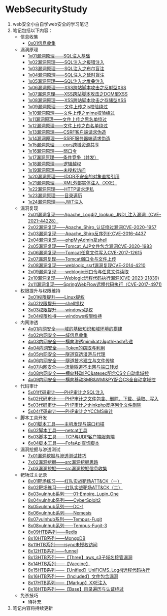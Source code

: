 # WebSecurityStudy
1. web安全小白自学web安全的学习笔记
2. 笔记包括以下内容：
   - 信息收集
		- [0x01信息收集](0x01信息收集.md)
   - 漏洞原理
		- [1x01漏洞原理——SQL注入基础](1x01漏洞原理——SQL注入基础.md)
		- [1x02漏洞原理——SQL注入之报错注入](1x02漏洞原理——SQL注入之报错注入.md)
		- [1x03漏洞原理——SQL注入之布尔盲注](1x03漏洞原理——SQL注入之布尔盲注.md)
		- [1x04漏洞原理——SQL注入之延时盲注](1x04漏洞原理——SQL注入之延时盲注.md)
		- [1x05漏洞原理——SQL注入之堆叠注入](1x05漏洞原理——SQL注入之堆叠注入.md)
		- [1x06漏洞原理——XSS跨站脚本攻击之反射型XSS](1x06漏洞原理——XSS跨站脚本攻击之反射型XSS.md)
		- [1x07漏洞原理——XSS跨站脚本攻击之DOM型XSS](1x07漏洞原理——XSS跨站脚本攻击之DOM型XSS.md)
		- [1x08漏洞原理——XSS跨站脚本攻击之存储型XSS](1x08漏洞原理——XSS跨站脚本攻击之存储型XSS.md)
		- [1x09漏洞原理——文件上传之js校验绕过](1x09漏洞原理——文件上传之js校验绕过.md)
		- [1x10漏洞原理——文件上传之mime校验绕过](1x10漏洞原理——文件上传之mime校验绕过.md)
		- [1x11漏洞原理——文件上传之黑名单绕过](1x11漏洞原理——文件上传之黑名单绕过.md)
		- [1x12漏洞原理——文件上传之白名单绕过](1x12漏洞原理——文件上传之白名单绕过.md)
		- [1x13漏洞原理——CSRF客户端请求伪造](1x13漏洞原理——CSRF客户端请求伪造.md)
		- [1x14漏洞原理——SSRF服务器端请求伪造](1x14漏洞原理——SSRF服务器端请求伪造.md)
		- [1x15漏洞原理——cors跨域资源共享](1x15漏洞原理——cors跨域资源共享.md)
		- [1x16漏洞原理——弱口令](1x16漏洞原理——弱口令.md)
		- [1x17漏洞原理——条件竞争（并发）](1x17漏洞原理——条件竞争（并发）.md)
		- [1x18漏洞原理——逻辑越权](1x18漏洞原理——逻辑越权.md)
		- [1x19漏洞原理——未授权访问](1x19漏洞原理——未授权访问.md)
		- [1x20漏洞原理——IDOR不安全的对象直接引用](1x20漏洞原理——IDOR不安全的对象直接引用.md)
		- [1x21漏洞原理——XML外部实体注入（XXE）](1x21漏洞原理——XML外部实体注入（XXE）.md)
		- [1x22漏洞原理——HTTP请求走私](1x22漏洞原理——HTTP请求走私.md)
		- [1x23漏洞原理——目录遍历](1x23漏洞原理——目录遍历.md)
		- [1x24漏洞原理——JWT注入](1x24漏洞原理——JWT注入.md)
   - 漏洞复现
		- [2x01漏洞复现——Apache_Log4j2_lookup_JNDI_注入漏洞（CVE-2021-44228）](2x01漏洞复现——Apache_Log4j2_lookup_JNDI_注入漏洞（CVE-2021-44228）.md)
		- [2x02漏洞复现——Apache_Shiro_认证绕过漏洞CVE-2020-1957](2x02漏洞复现——Apache_Shiro_认证绕过漏洞CVE-2020-1957.md)
		- [2x03漏洞复现——Apache_Shiro反序列化CVE-2016-4437](2x03漏洞复现——Apache_Shiro反序列化CVE-2016-4437.md)
		- [2x04漏洞复现——phpMyAdmin拿shell](2x04漏洞复现——phpMyAdmin拿shell.md)
		- [2x05漏洞复现——Tomcat_AJP文件包含漏洞CVE-2020-1983](2x05漏洞复现——Tomcat_AJP文件包含漏洞CVE-2020-1983.md)
		- [2x06漏洞复现——Tomcat任意文件写入CVE-2017-12615](2x06漏洞复现——Tomcat任意文件写入CVE-2017-12615.md)
		- [2x07漏洞复现——Tomcat弱口令与文件上传](2x07漏洞复现——Tomcat弱口令与文件上传.md)
		- [2x08漏洞复现——weblogic_ssrf漏洞复现CVE-2014-4210](2x08漏洞复现——weblogic_ssrf漏洞复现CVE-2014-4210.md)
		- [2x09漏洞复现——weblogic弱口令与任意文件读取](2x09漏洞复现——weblogic弱口令与任意文件读取.md)
		- [2x10漏洞复现——Weblogic远程代码执行漏洞(CVE-2023-21839)](2x10漏洞复现——Weblogic远程代码执行漏洞(CVE-2023-21839).md)
		- [2x11漏洞复现——SpringWebFlow远程代码执行（CVE-2017-4971)](2x11漏洞复现——SpringWebFlow远程代码执行（CVE-2017-4971）.md)
   - 权限提升与权限维持
		- [3x01权限提升——Linux提权](3x01权限提升——Linux提权.md)
		- [3x02权限提升——shell提权](3x02权限提升——shell提权.md)
		- [3x03权限提升——windows提权](3x03权限提升——windows提权.md)
		- [3x04权限维持——windows权限维持](3x04权限维持——windows权限维持.md)
   - 内网渗透
		- [4x01内网安全——域的基础知识和域环境的搭建](4x01内网安全——域的基础知识和域环境的搭建.md)
		- [4x02内网安全——域信息收集](4x02内网安全——域信息收集.md)
		- [4x03内网安全——横向渗透mimikatz与pthHash传递](4x03内网安全——横向渗透mimikatz与pthHash传递.md)
		- [4x04内网安全——Token的窃取与利用](4x04内网安全——Token的窃取与利用.md)
		- [4x05内网安全——隧道穿透漫游与代理](4x05内网安全——隧道穿透漫游与代理.md)
		- [4x06内网安全——隧道技术建立与文件传输](4x06内网安全——隧道技术建立与文件传输.md)
		- [4x07内网安全——流量隧道不出网与端口转发](4x07内网安全——流量隧道不出网与端口转发.md)
		- [4x08内网安全——横向移动IPC&atexec配合CS全自动拿域控](4x08内网安全——横向移动IPC&atexec配合CS全自动拿域控.md)
		- [4x09内网安全——横向移动SMB&WMI&PY配合CS全自动拿域控](4x09内网安全——横向移动SMB&WMI&PY配合CS全自动拿域控.md)
   - 代码审计
		- [5x01代码审计——PHP审计之SQL注入](5x01代码审计——PHP审计之SQL注入.md)
		- [5x02代码审计——PHP审计之文件包含、删除、下载、读取、写入](5x02代码审计——PHP审计之文件包含、删除、下载、读取、写入.md)
		- [5x03代码审计——PHP审计之thinkphp反序列化文件删除](5x03代码审计——PHP审计之thinkphp反序列化文件删除.md)
		- [5x04代码审计——PHP审计之YCCMS审计](5x04代码审计——PHP审计之YCCMS审计.md)
   - 脚本工具开发
		- [6x01脚本工具——主机发现与端口扫描](6x01脚本工具——主机发现与端口扫描.md)
		- [6x02脚本工具——netcat工具](6x02脚本工具——netcat工具.md)
		- [6x03脚本工具——TCP与UDP客户端服务端](6x03脚本工具——TCP与UDP客户端服务端.md)
		- [6x04脚本工具——FofaApi查询脚本](6x04脚本工具——FofaApi查询脚本.md)
   - 漏洞挖掘与渗透测试
		-  [7x01漏洞挖掘与渗透测试技巧](7x01漏洞挖掘与渗透测试技巧.md)
		- [7x02漏洞挖掘——src漏洞挖掘思路](7x02漏洞挖掘——src漏洞挖掘思路.md)
		- [7x03漏洞挖掘——src漏洞挖掘信息收集](7x03漏洞挖掘——src漏洞挖掘信息收集.md)
   - 靶场过关记录
		- [8x01靶场练习——红队实战靶场ATT&CK（一）](8x01靶场练习——红队实战靶场ATT&CK（一）.md)
		- [8x02靶场练习——红队实战靶场ATT&CK（二）](8x02靶场练习——红队实战靶场ATT&CK（二）.md)
		- [8x03vulnhub系列——01-Empire_Lupin_One](8x03vulnhub系列——01-Empire_Lupin_One.md)
		- [8x04vulnhub系列——CyberSploit2](8x04vulnhub系列——CyberSploit2.md)
		- [8x05vulnhub系列——DC-1](8x05vulnhub系列——DC-1.md)
		- [8x06vulnhub系列——Nemesis](8x06vulnhub系列——Nemesis.md)
		- [8x07vulnhub系列——Tempus-Fugit](8x07vulnhub系列——Tempus-Fugit.md)
		- [8x08vulnhub系列——Tempus-Fugit-3](8x08vulnhub系列——Tempus-Fugit-3.md)
		- [8x09HTB系列——Redis](8x09HTB系列——Redis.md)
		- [8x10HTB系列——MongoDB](8x10HTB系列——MongoDB.md)
		- [8x11HTB系列——rsync未授权访问](8x11HTB系列——rsync未授权访问.md)
		- [8x12HTB系列——funnel](8x12HTB系列——funnel.md)
		- [8x13HTB系列——【Three】aws_s3子域名接管漏洞](8x13HTB系列——【Three】aws_s3子域名接管漏洞.md)
		- [8x14HTB系列——【Vaccine】](8x14HTB系列——【Vaccine】.md)
		- [8x15HTB系列——【Unified】UniFiCMS_Log4j远程代码执行](8x15HTB系列——【Unified】UniFiCMS_Log4j远程代码执行.md)
		- [8x16HTB系列——【Included】文件包含漏洞](8x16HTB系列——【Included】文件包含漏洞.md)
		- [8x17HTB系列——【Markup】XXE注入](8x17HTB系列——【Markup】XXE注入.md)
		- [8x18HTB系列——【Base】目录遍历与认证绕过](8x18HTB系列——【Base】目录遍历与认证绕过.md)
   - 免杀技巧
		- 待补充
3. 笔记内容将持续更新
